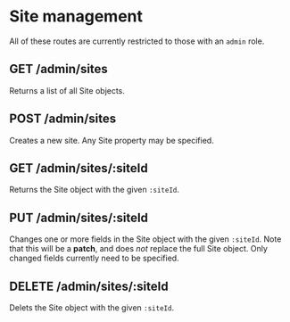 # Site management

All of these routes are currently restricted to those with an `admin` role.

## GET /admin/sites

Returns a list of all Site objects.

## POST /admin/sites

Creates a new site. Any Site property may be specified.

## GET /admin/sites/:siteId

Returns the Site object with the given `:siteId`.

## PUT /admin/sites/:siteId

Changes one or more fields in the Site object with the given `:siteId`. Note that this will be a __patch__, and does *not* replace the full Site object. Only changed fields currently need to be specified.

## DELETE /admin/sites/:siteId

Delets the Site object with the given `:siteId`.